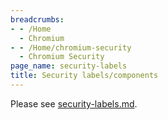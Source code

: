 ```yaml
---
breadcrumbs:
- - /Home
  - Chromium
- - /Home/chromium-security
  - Chromium Security
page_name: security-labels
title: Security labels/components
---
```


Please see
[security-labels.md](https://chromium.googlesource.com/chromium/src/+/master/docs/security/security-labels.md).